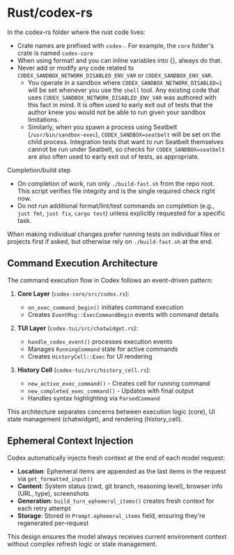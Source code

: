 # Rust/codex-rs

In the codex-rs folder where the rust code lives:

- Crate names are prefixed with `codex-`. For example, the `core` folder's crate is named `codex-core`
- When using format! and you can inline variables into {}, always do that.
- Never add or modify any code related to `CODEX_SANDBOX_NETWORK_DISABLED_ENV_VAR` or `CODEX_SANDBOX_ENV_VAR`.
  - You operate in a sandbox where `CODEX_SANDBOX_NETWORK_DISABLED=1` will be set whenever you use the `shell` tool. Any existing code that uses `CODEX_SANDBOX_NETWORK_DISABLED_ENV_VAR` was authored with this fact in mind. It is often used to early exit out of tests that the author knew you would not be able to run given your sandbox limitations.
  - Similarly, when you spawn a process using Seatbelt (`/usr/bin/sandbox-exec`), `CODEX_SANDBOX=seatbelt` will be set on the child process. Integration tests that want to run Seatbelt themselves cannot be run under Seatbelt, so checks for `CODEX_SANDBOX=seatbelt` are also often used to early exit out of tests, as appropriate.

Completion/build step

- On completion of work, run only `./build-fast.sh` from the repo root. This script verifies file integrity and is the single required check right now.
- Do not run additional format/lint/test commands on completion (e.g., `just fmt`, `just fix`, `cargo test`) unless explicitly requested for a specific task.

When making individual changes prefer running tests on individual files or projects first if asked, but otherwise rely on `./build-fast.sh` at the end.

## Command Execution Architecture

The command execution flow in Codex follows an event-driven pattern:

1. **Core Layer** (`codex-core/src/codex.rs`):
   - `on_exec_command_begin()` initiates command execution
   - Creates `EventMsg::ExecCommandBegin` events with command details

2. **TUI Layer** (`codex-tui/src/chatwidget.rs`):
   - `handle_codex_event()` processes execution events
   - Manages `RunningCommand` state for active commands
   - Creates `HistoryCell::Exec` for UI rendering

3. **History Cell** (`codex-tui/src/history_cell.rs`):
   - `new_active_exec_command()` - Creates cell for running command
   - `new_completed_exec_command()` - Updates with final output
   - Handles syntax highlighting via `ParsedCommand`

This architecture separates concerns between execution logic (core), UI state management (chatwidget), and rendering (history_cell).

## Ephemeral Context Injection

Codex automatically injects fresh context at the end of each model request:

- **Location**: Ephemeral items are appended as the last items in the request via `get_formatted_input()`
- **Content**: System status (cwd, git branch, reasoning level), browser info (URL, type), screenshots
- **Generation**: `build_turn_ephemeral_items()` creates fresh context for each retry attempt
- **Storage**: Stored in `Prompt.ephemeral_items` field, ensuring they're regenerated per-request

This design ensures the model always receives current environment context without complex refresh logic or state management.
